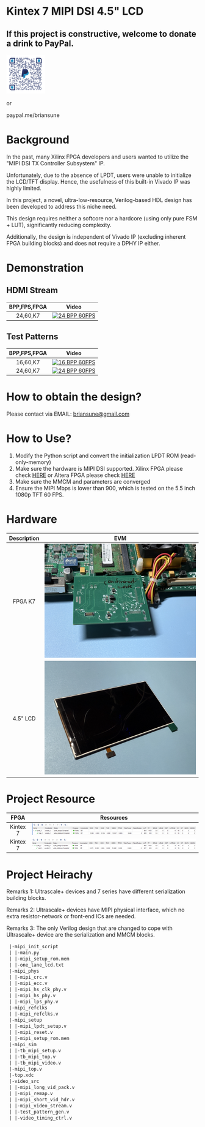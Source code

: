 # Kintex 7 MIPI DSI 4.5" LCD

## If this project is constructive, welcome to donate a drink to PayPal.

<img src="./images/qrcode.png" style="height:20%; width:20%">

or

paypal.me/briansune

# Background

In the past, many Xilinx FPGA developers and users wanted to utilize the "MIPI DSI TX Controller Subsystem" IP.

Unfortunately, due to the absence of LPDT, users were unable to initialize the LCD/TFT display. Hence, the usefulness of this built-in Vivado IP was highly limited.

In this project, a novel, ultra-low-resource, Verilog-based HDL design has been developed to address this niche need.

This design requires neither a softcore nor a hardcore (using only pure FSM + LUT), significantly reducing complexity.

Additionally, the design is independent of Vivado IP (excluding inherent FPGA building blocks) and does not require a DPHY IP either.

# Demonstration

## HDMI Stream

|BPP,FPS,FPGA|Video|
|:-:|:-:|
|24,60,K7|[![24 BPP 60FPS](https://img.youtube.com/vi/h17oPA6WjxA/mqdefault.jpg)](https://youtube.com/shorts/h17oPA6WjxA)|

## Test Patterns

|BPP,FPS,FPGA|Video|
|:-:|:-:|
|16,60,K7|[![16 BPP 60FPS](https://img.youtube.com/vi/A3sjynookCI/mqdefault.jpg)](https://youtube.com/video/A3sjynookCI)|
|24,60,K7|[![24 BPP 60FPS](https://img.youtube.com/vi/3-vs1VkCNZ8/mqdefault.jpg)](https://youtube.com/video/3-vs1VkCNZ8)|

# How to obtain the design?

Please contact via EMAIL: briansune@gmail.com

# How to Use?

1) Modify the Python script and convert the initialization LPDT ROM (read-only-memory)
2) Make sure the hardware is MIPI DSI supported. Xilinx FPGA please check [HERE](https://docs.amd.com/v/u/en-US/xapp894-d-phy-solutions) or Altera FPGA please check [HERE](https://cdrdv2-public.intel.com/666639/an754-683092-666639.pdf)
3) Make sure the MMCM and parameters are converged
4) Ensure the MIPI Mbps is lower than 900, which is tested on the 5.5 inch 1080p TFT 60 FPS.

# Hardware

|Description|EVM|
|:-:|:-:|
|FPGA K7|<img src="./images/fpga_k7.JPG">|
|4.5" LCD|<img src="./images/lcd_4p5inch_2lanes.JPG">|

# Project Resource

|FPGA|Resources|
|:-:|:-:|
|Kintex 7|<img src="./images/K7_16bpp_60fps_4p5inch.png">|
|Kintex 7|<img src="./images/K7_24bpp_60fps_4p5inch.png">|

# Project Heirachy

Remarks 1: Ultrascale+ devices and 7 series have different serialization building blocks.

Remarks 2: Ultrascale+ devices have MIPI physical interface, which no extra resistor-network or front-end ICs are needed.

Remarks 3: The only Verilog design that are changed to cope with Ultrascale+ device are the serialization and MMCM blocks.

```
 |-mipi_init_script
 | |-main.py
 | |-mipi_setup_rom.mem
 | |-one_lane_lcd.txt
 |-mipi_phys
 | |-mipi_crc.v
 | |-mipi_ecc.v
 | |-mipi_hs_clk_phy.v
 | |-mipi_hs_phy.v
 | |-mipi_lps_phy.v
 |-mipi_refclks
 | |-mipi_refclks.v
 |-mipi_setup
 | |-mipi_lpdt_setup.v
 | |-mipi_reset.v
 | |-mipi_setup_rom.mem
 |-mipi_sim
 | |-tb_mipi_setup.v
 | |-tb_mipi_top.v
 | |-tb_mipi_video.v
 |-mipi_top.v
 |-top.xdc
 |-video_src
 | |-mipi_long_vid_pack.v
 | |-mipi_remap.v
 | |-mipi_short_vid_hdr.v
 | |-mipi_video_stream.v
 | |-test_pattern_gen.v
 | |-video_timing_ctrl.v
```
